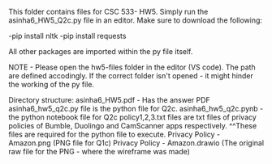 This folder contains files for CSC 533- HW5. 
Simply run the asinha6_HW5_Q2c.py file in an editor.
Make sure to download the following:

 -pip install nltk
 -pip install requests

All other packages are imported within the py file itself. 

NOTE - Please open the hw5-files folder in the editor (VS code). 
The path are defined accodingly. If the correct folder isn't opened - it might hinder the working of the py file. 

Directory structure:
asinha6_HW5.pdf - Has the answer PDF
asinha6_hw5_q2c.py file is the python file for Q2c. 
asinha6_hw5_q2c.pynb - the python notebook file for Q2c
policy1,2,3.txt files are txt files of privacy policies of Bumble, Duolingo and CamScanner apps respectively. 
^^These files are required for the python file to execute. 
Privacy Policy - Amazon.png (PNG file for Q1c)
Privacy Policy - Amazon.drawio (The original raw file for the PNG - where the wireframe was made)

